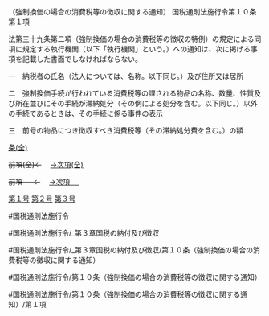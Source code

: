 （強制換価の場合の消費税等の徴収に関する通知）
国税通則法施行令第１０条第１項

法第三十九条第二項（強制換価の場合の消費税等の徴収の特例）の規定による同項に規定する執行機関（以下「執行機関」という。）への通知は、次に掲げる事項を記載した書面でしなければならない。

一　納税者の氏名（法人については、名称。以下同じ。）及び住所又は居所

二　強制換価手続が行われている消費税等の課される物品の名称、数量、性質及び所在並びにその手続が滞納処分（その例による処分を含む。以下同じ。）以外の手続であるときは、その手続に係る事件の表示

三　前号の物品につき徴収すべき消費税等（その滞納処分費を含む。）の額

[条(全)](国税通則法施行＿令＿第１０条_.md)

~~前項(全)←~~　  [→次項(全)](国税通則法施行＿令＿第１０条第２項_.md)

~~前項 　 ←~~　  [→次項 　 ](国税通則法施行＿令＿第１０条第２項.md)

[第１号](国税通則法施行＿令＿第１０条第１項第１号.md)  [第２号](国税通則法施行＿令＿第１０条第１項第２号.md)  [第３号](国税通則法施行＿令＿第１０条第１項第３号.md)  

#国税通則法施行令

#国税通則法施行令/_第３章国税の納付及び徴収

#国税通則法施行令/_第３章国税の納付及び徴収/第１０条（強制換価の場合の消費税等の徴収に関する通知）

#国税通則法施行令/第１０条（強制換価の場合の消費税等の徴収に関する通知）

#国税通則法施行令/第１０条（強制換価の場合の消費税等の徴収に関する通知）/第１項

